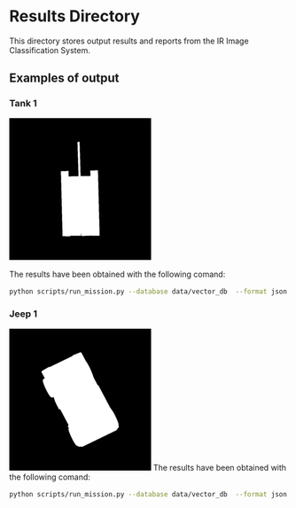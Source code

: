 # Results Directory

This directory stores output results and reports from the IR Image Classification System.

## Examples of output

### Tank 1

![Tank 1](../examples/tank_1.png)

The results have been obtained with the following comand:

```bash
python scripts/run_mission.py --database data/vector_db  --format json --disable-cache --model checkpoints/fine_tuning/contrastive_best_epoch_11.pth --image examples/tank_1.png -o results/tank_1_query_results.json --quiet
```

### Jeep 1

![Jeep 1](../examples/jeep_1.png)
The results have been obtained with the following comand:

```bash
python scripts/run_mission.py --database data/vector_db  --format json --disable-cache --model checkpoints/fine_tuning/contrastive_best_epoch_11.pth --image examples/jeep_1.png -o results/jeep_1_query_results.json --quiet
```
